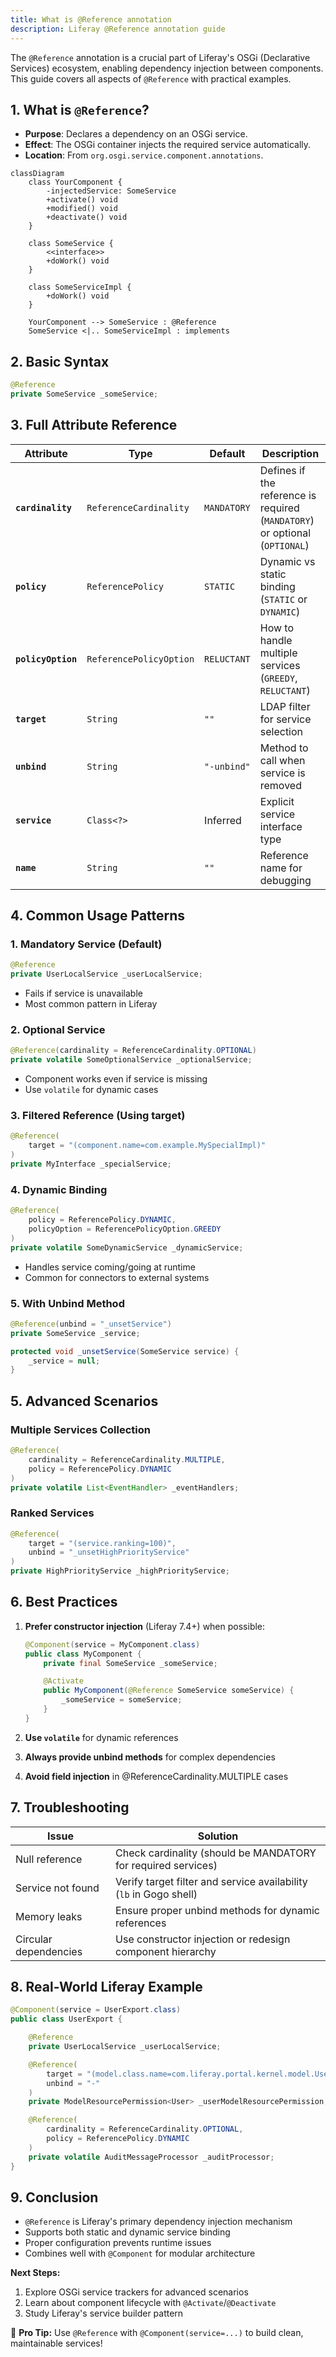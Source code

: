 ```yaml
---
title: What is @Reference annotation
description: Liferay @Reference annotation guide
---
```


The `@Reference` annotation is a crucial part of Liferay's OSGi (Declarative Services) ecosystem, enabling dependency injection between components. This guide covers all aspects of `@Reference` with practical examples.

## 1. What is `@Reference`?

- **Purpose**: Declares a dependency on an OSGi service.
- **Effect**: The OSGi container injects the required service automatically.
- **Location**: From `org.osgi.service.component.annotations`.

```mermaid
classDiagram
    class YourComponent {
        -injectedService: SomeService
        +activate() void
        +modified() void
        +deactivate() void
    }

    class SomeService {
        <<interface>>
        +doWork() void
    }

    class SomeServiceImpl {
        +doWork() void
    }

    YourComponent --> SomeService : @Reference
    SomeService <|.. SomeServiceImpl : implements
```

## 2. Basic Syntax

```java
@Reference
private SomeService _someService;
```

## 3. Full Attribute Reference

| Attribute          | Type                    | Default     | Description                                                                 |
| ------------------ | ----------------------- | ----------- | --------------------------------------------------------------------------- |
| **`cardinality`**  | `ReferenceCardinality`  | `MANDATORY` | Defines if the reference is required (`MANDATORY`) or optional (`OPTIONAL`) |
| **`policy`**       | `ReferencePolicy`       | `STATIC`    | Dynamic vs static binding (`STATIC` or `DYNAMIC`)                           |
| **`policyOption`** | `ReferencePolicyOption` | `RELUCTANT` | How to handle multiple services (`GREEDY`, `RELUCTANT`)                     |
| **`target`**       | `String`                | `""`        | LDAP filter for service selection                                           |
| **`unbind`**       | `String`                | `"-unbind"` | Method to call when service is removed                                      |
| **`service`**      | `Class<?>`              | Inferred    | Explicit service interface type                                             |
| **`name`**         | `String`                | `""`        | Reference name for debugging                                                |

## 4. Common Usage Patterns

### 1. Mandatory Service (Default)

```java
@Reference
private UserLocalService _userLocalService;
```

- Fails if service is unavailable
- Most common pattern in Liferay

### 2. Optional Service

```java
@Reference(cardinality = ReferenceCardinality.OPTIONAL)
private volatile SomeOptionalService _optionalService;
```

- Component works even if service is missing
- Use `volatile` for dynamic cases

### 3. Filtered Reference (Using target)

```java
@Reference(
    target = "(component.name=com.example.MySpecialImpl)"
)
private MyInterface _specialService;
```

### 4. Dynamic Binding

```java
@Reference(
    policy = ReferencePolicy.DYNAMIC,
    policyOption = ReferencePolicyOption.GREEDY
)
private volatile SomeDynamicService _dynamicService;
```

- Handles service coming/going at runtime
- Common for connectors to external systems

### 5. With Unbind Method

```java
@Reference(unbind = "_unsetService")
private SomeService _service;

protected void _unsetService(SomeService service) {
    _service = null;
}
```

## 5. Advanced Scenarios

### Multiple Services Collection

```java
@Reference(
    cardinality = ReferenceCardinality.MULTIPLE,
    policy = ReferencePolicy.DYNAMIC
)
private volatile List<EventHandler> _eventHandlers;
```

### Ranked Services

```java
@Reference(
    target = "(service.ranking=100)",
    unbind = "_unsetHighPriorityService"
)
private HighPriorityService _highPriorityService;
```

## 6. Best Practices

1. **Prefer constructor injection** (Liferay 7.4+) when possible:

   ```java
   @Component(service = MyComponent.class)
   public class MyComponent {
       private final SomeService _someService;

       @Activate
       public MyComponent(@Reference SomeService someService) {
           _someService = someService;
       }
   }
   ```

2. **Use `volatile`** for dynamic references

3. **Always provide unbind methods** for complex dependencies

4. **Avoid field injection** in @ReferenceCardinality.MULTIPLE cases

## 7. Troubleshooting

| Issue                 | Solution                                                           |
| --------------------- | ------------------------------------------------------------------ |
| Null reference        | Check cardinality (should be MANDATORY for required services)      |
| Service not found     | Verify target filter and service availability (`lb` in Gogo shell) |
| Memory leaks          | Ensure proper unbind methods for dynamic references                |
| Circular dependencies | Use constructor injection or redesign component hierarchy          |

## 8. Real-World Liferay Example

```java
@Component(service = UserExport.class)
public class UserExport {

    @Reference
    private UserLocalService _userLocalService;

    @Reference(
        target = "(model.class.name=com.liferay.portal.kernel.model.User)",
        unbind = "-"
    )
    private ModelResourcePermission<User> _userModelResourcePermission;

    @Reference(
        cardinality = ReferenceCardinality.OPTIONAL,
        policy = ReferencePolicy.DYNAMIC
    )
    private volatile AuditMessageProcessor _auditProcessor;
}
```

## 9. Conclusion

- `@Reference` is Liferay's primary dependency injection mechanism
- Supports both static and dynamic service binding
- Proper configuration prevents runtime issues
- Combines well with `@Component` for modular architecture

**Next Steps:**

1. Explore OSGi service trackers for advanced scenarios
2. Learn about component lifecycle with `@Activate`/`@Deactivate`
3. Study Liferay's service builder pattern

🚀 **Pro Tip:** Use `@Reference` with `@Component(service=...)` to build clean, maintainable services!
